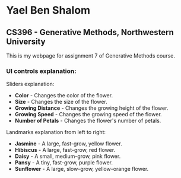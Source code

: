 # Yael Ben Shalom
## CS396 - Generative Methods, Northwestern University


This is my webpage for assignment 7 of Generative Methods course.


### UI controls explanation:
Sliders explanation:
* **Color** - Changes the color of the flower.
* **Size** - Changes the size of the flower.
* **Growing Distance** - Changes the growing height of the flower.
* **Growing Speed** - Changes the growing speed of the flower. 
* **Number of Petals** - Changes the flower's number of petals.

Landmarks explanation from left to right:
* **Jasmine** - A large, fast-grow, yellow flower.
* **Hibiscus** - A large, fast-grow, red flower.
* **Daisy** - A small, medium-grow, pink flower.
* **Pansy** - A tiny, fast-grow, purple flower.
* **Sunflower** - A large, slow-grow, yellow-orange flower.